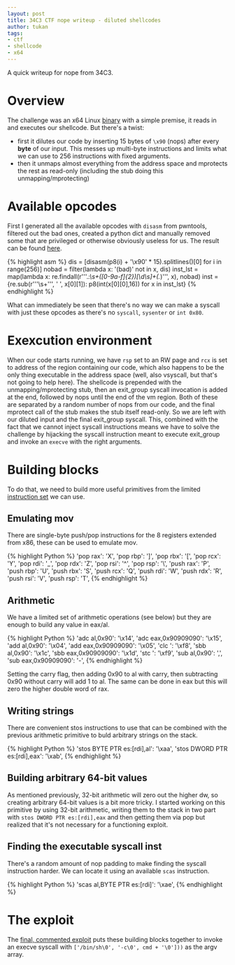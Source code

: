 ```yaml
---
layout: post
title: 34C3 CTF nope writeup - diluted shellcodes
author: tukan
tags:
- ctf
- shellcode
- x64
---
```


A quick writeup for nope from 34C3.

# Overview

The challenge was an x64 Linux [binary][10] with a simple premise, it reads in and executes our shellcode. But there's a twist:

* first it dilutes our code by inserting 15 bytes of `\x90` (nops) after every **byte** of our input. This messes up multi-byte instructions and limits what we can use to 256 instructions with fixed arguments.
* then it unmaps almost everything from the address space and mprotects the rest as read-only (including the stub doing this unmapping/mprotecting)

[10]: https://archive.aachen.ccc.de/34c3ctf.ccc.ac/uploads/nope-bd5d0849cb50c6a762c85f6962f6a2658da7f72d.elf


# Available opcodes

First I generated all the available opcodes with `disasm` from pwntools, filtered out the bad ones, created a python dict and manually removed some that are privileged or otherwise obviously useless for us. The result can be found [here][20].

{% highlight asm %}
dis = [disasm(p8(i) + '\x90' * 15).splitlines()[0] for i in range(256)]
nobad = filter(lambda x: '(bad)' not in x, dis)
inst_lst = map(lambda x: re.findall(r'''.*:\s+([0-9a-f]{2})[\d\s]+(.*)''', x), nobad)
inst = {re.sub(r'''\s+''', ' ', x[0][1]): p8(int(x[0][0],16)) for x in inst_lst}
{% endhighlight %}

What can immediately be seen that there's no way we can make a syscall with just these opcodes as there's no `syscall`, `sysenter` or `int 0x80`.

[20]: https://github.com/andigena/ctf/blob/master/34c3/nope/instructions.py


# Exexcution environment

When our code starts running, we have `rsp` set to an RW page and `rcx` is set to address of the region containing our code, which also happens to be the only thing executable in the address space (well, also vsyscall, but that's not going to help here). The shellcode is prepended with the unmapping/mprotecting stub, then an exit_group syscall invocation is added at the end, followed by nops until the end of the vm region. Both of these are separated by a random number of nops from our code, and the final mprotect call of the stub makes the stub itself read-only. So we are left with our diluted input and the final exit_group syscall. This, combined with the fact that we cannot inject syscall instructions means we have to solve the challenge by hijacking the syscall instruction meant to execute exit_group and invoke an `execve` with the right arguments. 

# Building blocks

To do that, we need to build more useful primitives from the limited [instruction set][20] we can use.

## Emulating mov

There are single-byte push/pop instructions for the 8 registers extended from x86, these can be used to emulate mov.

{% highlight Python %}
 'pop rax': 'X',
 'pop rbp': ']',
 'pop rbx': '[',
 'pop rcx': 'Y',
 'pop rdi': '_',
 'pop rdx': 'Z',
 'pop rsi': '^',
 'pop rsp': '\\',
 'push rax': 'P',
 'push rbp': 'U',
 'push rbx': 'S',
 'push rcx': 'Q',
 'push rdi': 'W',
 'push rdx': 'R',
 'push rsi': 'V',
 'push rsp': 'T',
{% endhighlight %}


## Arithmetic

We have a limited set of arithmetic operations (see below) but they are enough to build any value in eax/al. 

{% highlight Python %}
 'adc al,0x90': '\x14',
 'adc eax,0x90909090': '\x15',
 'add al,0x90': '\x04',
 'add eax,0x90909090': '\x05',
 'clc ': '\xf8',
 'sbb al,0x90': '\x1c',
 'sbb eax,0x90909090': '\x1d',
 'stc ': '\xf9',
 'sub al,0x90': ',',
 'sub eax,0x90909090': '-',
{% endhighlight %}

Setting the carry flag, then adding 0x90 to al with carry, then subtracting 0x90 without carry will add 1 to al. The same can be done in eax but this will zero the higher double word of rax.


## Writing strings

There are convenient stos instructions to use that can be combined with the previous arithmetic primitive to buld arbitrary strings on the stack.

{% highlight Python %}
 'stos BYTE PTR es:[rdi],al': '\xaa',
 'stos DWORD PTR es:[rdi],eax': '\xab',
{% endhighlight %}


## Building arbitrary 64-bit values

As mentioned previously, 32-bit arithmetic will zero out the higher dw, so creating arbitrary 64-bit values is a bit more tricky. I started working on this primitive by using 32-bit arithmetic, writing them to the stack in two part with `stos DWORD PTR es:[rdi],eax`  and then getting them via pop but realized that it's not necessary for a functioning exploit.

## Finding the executable syscall inst

There's a random amount of nop padding to make finding the syscall instruction harder. We can locate it using an available `scas` instruction.

{% highlight Python %}
 'scas al,BYTE PTR es:[rdi]': '\xae',
{% endhighlight %}


# The exploit

The [final, commented exploit][21] puts these building blocks together to invoke an execve syscall with `['/bin/sh\0', '-c\0', cmd + '\0']))` as the argv array.


[21]: https://github.com/andigena/ctf/blob/master/34c3/nope/nope.py